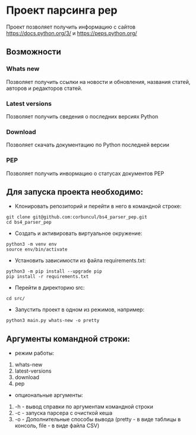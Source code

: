 # Проект парсинга pep
Проект позволяет получить информацию с сайтов https://docs.python.org/3/ и https://peps.python.org/
## Возможности
### Whats new
Позволяет получить ссылки на новости и обновления, названия статей, авторов и редакторов статей.
### Latest versions
Позволяет получить сведения о последних версиях Python
### Download
Позволяет скачать документацию по Python последней версии
### PEP
Позволяет получить инвормацию о статусах документов PEP
## Для запуска проекта необходимо:
- Клонировать репозиторий и перейти в него в командной строке:
```
git clone git@github.com:corbuncul/bs4_parser_pep.git
cd bs4_parser_pep
```
- Cоздать и активировать виртуальное окружение:
```
python3 -m venv env
source env/bin/activate
```
- Установить зависимости из файла requirements.txt:
```
python3 -m pip install --upgrade pip
pip install -r requirements.txt
```
- Перейти в директорию src:
```
cd src/
```
- Запустить проект в одном из режимов, например:
```
python3 main.py whats-new -o pretty
```
## Аргументы командной строки:
- режим работы:
1. whats-new
2. latest-versions
3. download
4. pep
- опциональные аргументы:
1. -h - вывод справки по аргументам командной строки
2. -c - запуска парсера с очисткой кеша
3. -o - Дополнительные способы вывода (pretty - в виде таблицы в консоль, file - в виде файла CSV)
